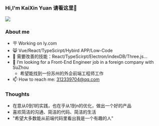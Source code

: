 ### Hi,I'm KaiXin Yuan 请看这里👋

<img align="center" src="https://github-readme-stats.vercel.app/api?username=Kisnnnnn&show_icons=true&icon_color=CE1D2D&text_color=718096&bg_color=fcfcfc&hide_title=true" />

### About me
- 🪧 Working on ly.com
- 😸 Vue/React/TypeScirpt/Hybird APP/Low-Code
- 🌱 需要改善的技能：React/TypeScirpt/Electron/indexDB/Three.js...
- 🤔 I’m looking for a Front-End Engineer job in a foreign company with SuZhou
  - 希望能找到一份苏州的外企前端工程师工作
- 📫 How to reach me: 312339704@qq.com

### Thoughts
- 在意从0到1的实践，也在乎从1到n的优化，做出一个好的产品
- 喜欢简洁的沟通、简洁的代码、简洁的生活
- "希望大多数能从前端代码里看出我是一个有趣的人"
